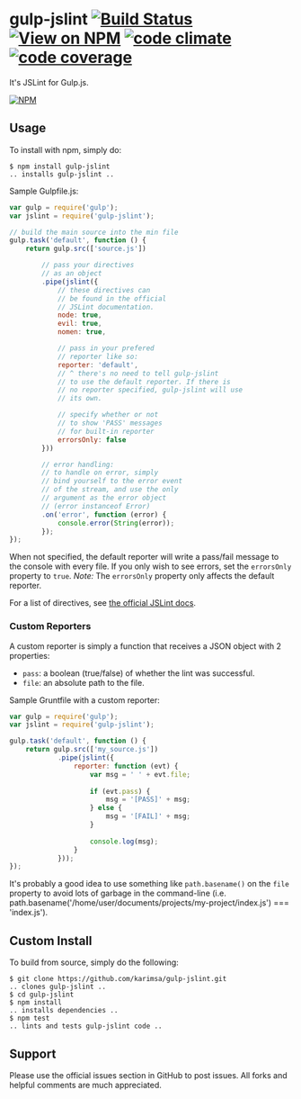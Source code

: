 # gulp-jslint [![Build Status](http://img.shields.io/travis/karimsa/gulp-jslint.svg?style=flat)](https://travis-ci.org/karimsa/gulp-jslint) [![View on NPM](http://img.shields.io/npm/dm/gulp-jslint.svg?style=flat)](http://npmjs.org/package/gulp-jslint) [![code climate](http://img.shields.io/codeclimate/github/karimsa/gulp-jslint.svg?style=flat)](https://codeclimate.com/github/karimsa/gulp-jslint) [![code coverage](http://img.shields.io/codeclimate/coverage/github/karimsa/gulp-jslint.svg?style=flat)](https://codeclimate.com/github/karimsa/gulp-jslint)
It's JSLint for Gulp.js.

[![NPM](https://nodei.co/npm/gulp-jslint.png?downloads=true&downloadRank=true&stars=true)](https://nodei.co/npm/gulp-jslint/)

## Usage

To install with npm, simply do:

```
$ npm install gulp-jslint
.. installs gulp-jslint ..
```

Sample Gulpfile.js:

```javascript
var gulp = require('gulp');
var jslint = require('gulp-jslint');

// build the main source into the min file
gulp.task('default', function () {
    return gulp.src(['source.js'])

        // pass your directives
        // as an object
        .pipe(jslint({
            // these directives can
            // be found in the official
            // JSLint documentation.
            node: true,
            evil: true,
            nomen: true,

            // pass in your prefered
            // reporter like so:
            reporter: 'default',
            // ^ there's no need to tell gulp-jslint
            // to use the default reporter. If there is
            // no reporter specified, gulp-jslint will use
            // its own.

            // specify whether or not
            // to show 'PASS' messages
            // for built-in reporter
            errorsOnly: false
        }))

        // error handling:
        // to handle on error, simply
        // bind yourself to the error event
        // of the stream, and use the only
        // argument as the error object
        // (error instanceof Error)
        .on('error', function (error) {
            console.error(String(error));
        });
});
```

When not specified, the default reporter will write a pass/fail message to the console with every file.  If you only wish to see errors, set the `errorsOnly` property to `true`.  *Note:* The `errorsOnly` property only affects the default reporter.

For a list of directives, see [the official JSLint docs](http://www.jslint.com/lint.html).

### Custom Reporters
A custom reporter is simply a function that receives a JSON object with 2 properties:
- `pass`: a boolean (true/false) of whether the lint was successful.
- `file`: an absolute path to the file.

Sample Gruntfile with a custom reporter:
```javascript
var gulp = require('gulp');
var jslint = require('gulp-jslint');

gulp.task('default', function () {
    return gulp.src(['my_source.js'])
            .pipe(jslint({
                reporter: function (evt) {
                    var msg = ' ' + evt.file;
                    
                    if (evt.pass) {
                        msg = '[PASS]' + msg;
                    } else {
                        msg = '[FAIL]' + msg;
                    }
                    
                    console.log(msg);
                }
            }));
});
```

It's probably a good idea to use something like `path.basename()` on the `file` property to avoid lots of garbage in the command-line (i.e. path.basename('/home/user/documents/projects/my-project/index.js') === 'index.js').

## Custom Install
To build from source, simply do the following:

```
$ git clone https://github.com/karimsa/gulp-jslint.git
.. clones gulp-jslint ..
$ cd gulp-jslint
$ npm install
.. installs dependencies ..
$ npm test
.. lints and tests gulp-jslint code ..
```

## Support
Please use the official issues section in GitHub to post issues.
All forks and helpful comments are much appreciated.
